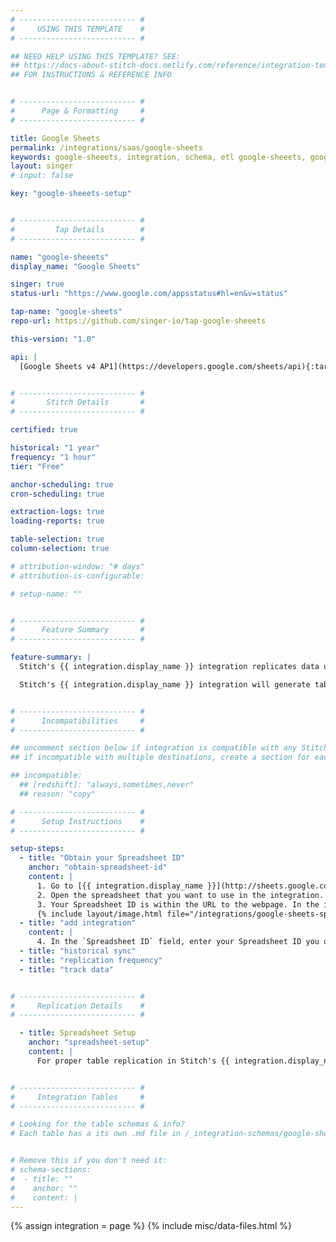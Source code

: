```yaml
---
# -------------------------- #
#     USING THIS TEMPLATE    #
# -------------------------- #

## NEED HELP USING THIS TEMPLATE? SEE:
## https://docs-about-stitch-docs.netlify.com/reference/integration-templates/saas/
## FOR INSTRUCTIONS & REFERENCE INFO


# -------------------------- #
#      Page & Formatting     #
# -------------------------- #

title: Google Sheets
permalink: /integrations/saas/google-sheets
keywords: google-sheeets, integration, schema, etl google-sheeets, google-sheeets etl, google-sheeets schema
layout: singer
# input: false

key: "google-sheeets-setup"


# -------------------------- #
#         Tap Details        #
# -------------------------- #

name: "google-sheeets"
display_name: "Google Sheets"

singer: true
status-url: "https://www.google.com/appsstatus#hl=en&v=status"

tap-name: "google-sheets"
repo-url: https://github.com/singer-io/tap-google-sheeets

this-version: "1.0"

api: |
  [Google Sheets v4 AP1](https://developers.google.com/sheets/api){:target="new"}


# -------------------------- #
#       Stitch Details       #
# -------------------------- #

certified: true 

historical: "1 year"
frequency: "1 hour"
tier: "Free"

anchor-scheduling: true
cron-scheduling: true

extraction-logs: true
loading-reports: true

table-selection: true
column-selection: true

# attribution-window: "# days"
# attribution-is-configurable: 

# setup-name: ""


# -------------------------- #
#      Feature Summary       #
# -------------------------- #

feature-summary: |
  Stitch's {{ integration.display_name }} integration replicates data using the {{ integration.api | flatify | strip }}. Refer to the [Schema](#schema) section for a list of objects available for replication.

  Stitch's {{ integration.display_name }} integration will generate tables containing data related to metadata and the individual sheets within a spreadsheet. Currently, the Stitch {{ integration.display_name }} integration replicates one spreadsheet at a time. To replicate another spreadsheet, you will need to create another {{ integration.display_name }} integration.


# -------------------------- #
#      Incompatibilities     #
# -------------------------- #

## uncomment section below if integration is compatible with any Stitch destinations
## if incompatible with multiple destinations, create a section for each destination

## incompatible:
  ## [redshift]: "always,sometimes,never"
  ## reason: "copy" 

# -------------------------- #
#      Setup Instructions    #
# -------------------------- #

setup-steps:
  - title: "Obtain your Spreadsheet ID"
    anchor: "obtain-spreadsheet-id"
    content: |
      1. Go to [{{ integration.display_name }}](http://sheets.google.com){:target="new"} and log into the Google account associated with the spreadsheet you are looking to integrate.
      2. Open the spreadsheet that you want to use in the integration.
      3. Your Spreadsheet ID is within the URL to the webpage. In the image below, the portion of the URL within the blue box is the Spreadsheet ID. Keep this readily available to continue with the integration.
      {% include layout/image.html file="/integrations/google-sheets-spreadsheet-id.png" alt="Google Sheets URL containing the Spreadsheet ID." enlarge=true max-width="850" %}
  - title: "add integration"
    content: |
      4. In the `Spreadsheet ID` field, enter your Spreadsheet ID you obtained from the [previous step](#obtain-spreadsheet-id). Please note that to integrate another spreadsheet, you'll need to repeat these steps over again with another {{ integration.display_name }} integration.
  - title: "historical sync"
  - title: "replication frequency"
  - title: "track data"


# -------------------------- #
#     Replication Details    #
# -------------------------- #

  - title: Spreadsheet Setup
    anchor: "spreadsheet-setup"
    content: |
      For proper table replication in Stitch's {{ integration.display_name }} integration, all of your sheets must have column headers in the first row. Starting from row two is where your data should begin.


# -------------------------- #
#     Integration Tables     #
# -------------------------- #

# Looking for the table schemas & info?
# Each table has a its own .md file in /_integration-schemas/google-sheeets


# Remove this if you don't need it:
# schema-sections:
#  - title: ""
#    anchor: ""
#    content: |
---
```

{% assign integration = page %}
{% include misc/data-files.html %}